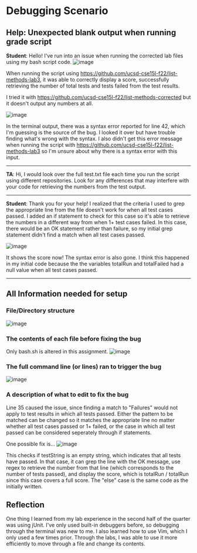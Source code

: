 # Debugging Scenario

## Help: Unexpected blank output when running grade script
**Student**: Hello! I've run into an issue when running the corrected lab files using my bash script code. 
![image](initial_code.png)

When running the script using https://github.com/ucsd-cse15l-f22/list-methods-lab3, it was able to correctly display a score, successfully retrieving the number of total tests and tests failed from the test results. 

I tried it with https://github.com/ucsd-cse15l-f22/list-methods-corrected but it doesn't output any numbers at all. 

![image](unexpected_output.png)

In the terminal output, there was a syntax error reported for line 42, which I'm guessing is the source of the bug. I looked it over but have trouble finding what's wrong with the syntax. I also didn't get this error message when running the script with https://github.com/ucsd-cse15l-f22/list-methods-lab3 so I'm unsure about why there is a syntax error with this input. 

---

**TA**: Hi, I would look over the full test.txt file each time you run the script using different repositories. Look for any differences that may interfere with your code for retrieving the numbers from the test output. 

---

**Student**: Thank you for your help! I realized that the criteria I used to grep the appropriate line from the file doesn't work for when all test cases passed. I added an if statement to check for this case so it's able to retrieve the numbers in a different way from when 1+ test cases failed. In this case, there would be an OK statement rather than failure, so my initial grep statement didn't find a match when all test cases passed.  

![image](expected_output.png)

It shows the score now! The syntax error is also gone. I think this happened in my initial code because the the variables totalRun and totalFailed had a null value when all test cases passed.

---

## All Information needed for setup
### File/Directory structure
![image](structure.png)

### The contents of each file before fixing the bug
Only bash.sh is altered in this assignment.
![image](initial_code.png)

### The full command line (or lines) ran to trigger the bug
![image](unexpected_output.png)

### A description of what to edit to fix the bug
Line 35 caused the issue, since finding a match to "Failures" would not apply to test results in which all tests passed. Either the pattern to be matched can be changed so it matches the appropriate line no matter whether all test cases passed or 1+ failed, or the case in which all test passed can be considered seperately through if statements. 

One possible fix is...
![image](updated_code.png)

This checks if testString is an empty string, which indicates that all tests have passed. In that case, it can grep the line with the OK message, use regex to retrieve the number from that line (which corresponds to the number of tests passed), and display the score, which is totalRun / totalRun since this case covers a full score. The "else" case is the same code as the initially written. 

## Reflection
One thing I learned from my lab experience in the second half of the quarter was using jUnit. I've only used built-in debuggers before, so debugging through the terminal was new to me. I also learned how to use Vim, which I only used a few times prior. Through the labs, I was able to use it more efficiently to move through a file and change its contents.